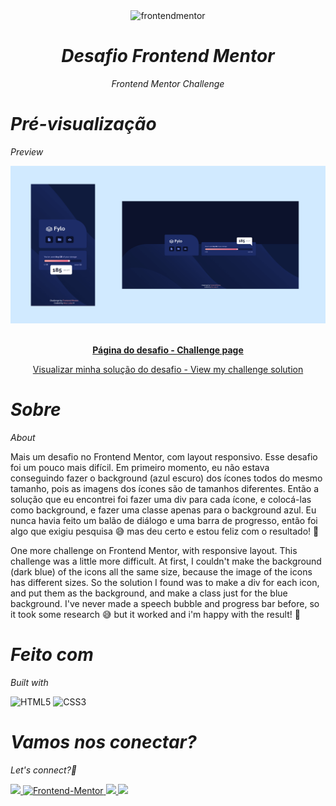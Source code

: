 <div align="center">

  <img src="https://www.frontendmentor.io/static/images/logo-mobile.svg" alt="frontendmentor" width="80">

 
*<h1>Desafio Frontend Mentor</h1>Frontend Mentor Challenge*

</div>

<div>

*<h1>Pré-visualização</h1>Preview*

<div align='center'>
<img src='mobile-desk.png' alt='Profile preview'>
</div>

<br>

<p align="center">
  <a href="https://www.frontendmentor.io/challenges/fylo-data-storage-component-1dZPRbV5n/hub" target="_blank"><strong>Página do desafio - Challenge page</strong></a>
  <br>

<p align="center">
  <a href="https://analuisafav.github.io/Fylo-Data/" target="_blank">Visualizar minha solução do desafio - View my challenge solution</a>

</div>

*<h1>Sobre</h1>About*

Mais um desafio no Frontend Mentor, com layout responsivo. Esse desafio foi um pouco mais difícil. Em primeiro momento, eu não estava conseguindo fazer o background (azul escuro) dos ícones todos do mesmo tamanho, pois as imagens dos ícones são de tamanhos diferentes. Então a solução que eu encontrei foi fazer uma div para cada ícone, e colocá-las como background, e fazer uma classe apenas para o background azul.
Eu nunca havia feito um balão de diálogo e uma barra de progresso, então foi algo que exigiu pesquisa 😅 mas deu certo e estou feliz com o resultado! 🥳

One more challenge on Frontend Mentor, with responsive layout. This challenge was a little more difficult. At first, I couldn't make the background (dark blue) of the icons all the same size, because the image of the icons has different sizes. So the solution I found was to make a div for each icon, and put them as the background, and make a class just for the blue background. 
I've never made a speech bubble and progress bar before, so it took some research 😅 but it worked and i'm happy with the result! 🥳

*<h1>Feito com</h1>Built with*

![HTML5](https://img.shields.io/badge/html5-%23E34F26.svg?style=for-the-badge&logo=html5&logoColor=white) ![CSS3](https://img.shields.io/badge/css3-%231572B6.svg?style=for-the-badge&logo=css3&logoColor=white) 


*<h1>Vamos nos conectar?</h1>Let's connect?👋*

<div>

  <a href="https://www.linkedin.com/in/analuisafav">
    <img src="https://img.shields.io/badge/LinkedIn-0077B5?style=for-the-badge&logo=linkedin&logoColor=white"/>
  </a>  <a href="https://www.frontendmentor.io/profile/AnaLuisaFav" target="_blank">
    <img src="https://img.shields.io/badge/FEM%20Profile-f8f9f8?style=for-the-badge&logo=Frontend-Mentor&logoColor=black" alt="Frontend-Mentor">
  </a> <a href="https://www.instagram.com/analufav">
    <img src="https://img.shields.io/badge/Instagram-E4405F?style=for-the-badge&logo=instagram&logoColor=white"/>
  </a> <a href="mailto:analuisafav@gmail.com">
    <img src="https://img.shields.io/badge/gmail-D14836?style=for-the-badge&logo=gmail&logoColor=white"/>
  </a>

</div>
